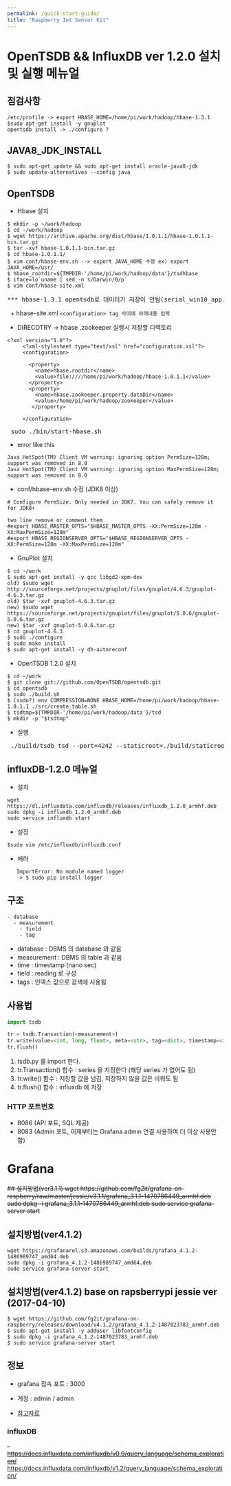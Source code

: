 ```yaml
---
permalink: /quick-start-guide/
title: "Raspberry Iot Sensor Kit"
---
```


# OpenTSDB && InfluxDB ver 1.2.0 설치 및 실행 메뉴얼

## 점검사항
```
/etc/profile -> export HBASE_HOME=/home/pi/work/hadoop/hbase-1.3.1
$sudo apt-get install -y gnuplot
opentsdb install -> ./configure ?
```
## JAVA8_JDK_INSTALL
```
$ sudo apt-get update && sudo apt-get install oracle-java8-jdk
$ sudo update-alternatives --config java
```
## OpenTSDB
+ Hbase 설치
```
$ mkdir -p ~/work/hadoop
$ cd ~/work/hadoop
$ wget https://archive.apache.org/dist/hbase/1.0.1.1/hbase-1.0.1.1-bin.tar.gz
$ tar -xvf hbase-1.0.1.1-bin.tar.gz
$ cd hbase-1.0.1.1/
$ vim conf/hbase-env.sh --> export JAVA_HOME 수정 ex) export JAVA_HOME=/usr/
$ hbase_rootdir=${TMPDIR-'/home/pi/work/hadoop/data'}/tsdhbase
$ iface=lo`uname | sed -n s/Darwin/0/p`
$ vim conf/hbase-site.xml
```
<pre>*** hbase-1.3.1 opentsdb로 데이터가 저장이 안됨(serial_win10_app.py) ***</pre>

   + hbase-site.xml `<configuration> tag 사이에 아래내용 입력`
   + DIRECOTRY -> hbase ,zookeeper 실행시 저장할 디렉토리
```
<?xml version="1.0"?>
     <?xml-stylesheet type="text/xsl" href="configuration.xsl"?>
     <configuration>

       <property>
         <name>hbase.rootdir</name>
         <value>file:////home/pi/work/hadoop/hbase-1.0.1.1</value>
       </property>
       <property>
         <name>hbase.zookeeper.property.dataDir</name>
         <value>/home/pi/work/hadoop/zookeeper</value>
        </property>

     </configuration>
```
<pre> sudo ./bin/start-hbase.sh </pre>

+ error like this
```
Java HotSpot(TM) Client VM warning: ignoring option PermSize=128m; support was removed in 8.0
Java HotSpot(TM) Client VM warning: ignoring option MaxPermSize=128m; support was removed in 8.0
```
+ conf/hbase-env.sh 수정 (JDK8 이상) 
```
# Configure PermSize. Only needed in JDK7. You can safely remove it for JDK8+

two line remove or comment them
#export HBASE_MASTER_OPTS="$HBASE_MASTER_OPTS -XX:PermSize=128m -XX:MaxPermSize=128m"
#export HBASE_REGIONSERVER_OPTS="$HBASE_REGIONSERVER_OPTS -XX:PermSize=128m -XX:MaxPermSize=128m"
```

+ GnuPlot 설치
```
$ cd ~/work
$ sudo apt-get install -y gcc libgd2-xpm-dev
old) $sudo wget http://sourceforge.net/projects/gnuplot/files/gnuplot/4.6.3/gnuplot-4.6.3.tar.gz
old) $tar -xvf gnuplot-4.6.3.tar.gz 
new) $sudo wget https://sourceforge.net/projects/gnuplot/files/gnuplot/5.0.6/gnuplot-5.0.6.tar.gz
new) $tar -xvf gnuplot-5.0.6.tar.gz
$ cd gnuplot-4.6.3
$ sudo ./configure
$ sudo make install
$ sudo apt-get install -y dh-autoreconf
```
+ OpenTSDB 1.2.0 설치

```
$ cd ~/work
$ git clone git://github.com/OpenTSDB/opentsdb.git
$ cd opentsdb
$ sudo ./build.sh
$ (sudo?) env COMPRESSION=NONE HBASE_HOME=/home/pi/work/hadoop/hbase-1.0.1.1 ./src/create_table.sh
$ tsdtmp=${TMPDIR-'/home/pi/work/hadoop/data'}/tsd
$ mkdir -p "$tsdtmp"
```
+ 실행
<pre> ./build/tsdb tsd --port=4242 --staticroot=./build/staticroot --cachedir=/home/pi/work/opentsdb_cashe --auto-metric </pre>
## influxDB-1.2.0 메뉴얼
+ 설치
```
wget https://dl.influxdata.com/influxdb/releases/influxdb_1.2.0_armhf.deb
sudo dpkg -i influxdb_1.2.0_armhf.deb
sudo service influxdb start
```
+ 설정
```
$sudo vim /etc/influxdb/influxdb.conf
```
+ 에러
   
```
   ImportError: No module named logger
   -> $ sudo pip install logger
```


## 구조

```
- database
  - measurement
    - field
    - tag
```
* database : DBMS 의 database 와  같음
* measurement : DBMS 의 table 과 같음
* time : timestamp (nano sec)
* field : reading 로 구성
* tags : 인덱스 값으로 검색에 사용됨

## 사용법

```python
import tsdb

tr = tsdb.Transaction(<measurement>)
tr.write(value=<int, long, float>, meta=<str>, tag=<dict>, timestamp=<int, long>)
tr.flush()
```
1. tsdb.py 를 import 한다.
2. tr.Transaction() 함수 : series 을 지정한다 (해당 series 가 없어도 됨)
3. tr.write() 함수 : 저장할 값을 넘김, 저장하지 않을 값은 비워도 됨
4. tr.flush() 함수 : influxdb 에 저장

### HTTP 포트번호
  - 8086 (API 포트, SQL 제공)
  - 8083 (Admin 포트, 이제부터는 Grafana admin 연결 사용하여 더 이상 사용안함)

# Grafana

<del>
## 설치방법(ver3.1.1)
wget https://github.com/fg2it/grafana-on-raspberry/raw/master/jessie/v3.1.1/grafana_3.1.1-1470786449_armhf.deb
sudo dpkg -i grafana_3.1.1-1470786449_armhf.deb
sudo service grafana-server start
</del>

## 설치방법(ver4.1.2)
```
wget https://grafanarel.s3.amazonaws.com/builds/grafana_4.1.2-1486989747_amd64.deb
sudo dpkg -i grafana_4.1.2-1486989747_amd64.deb
sudo service grafana-server start
```

## 설치방법(ver4.1.2) base on rapsberrypi jessie ver (2017-04-10)
```
$ wget https://github.com/fg2it/grafana-on-raspberry/releases/download/v4.1.2/grafana_4.1.2-1487023783_armhf.deb
$ sudo apt-get install -y adduser libfontconfig
$ sudo dpkg -i grafana_4.1.2-1487023783_armhf.deb
$ sudo service grafana-server start
```

## 정보

* grafana 접속 포트 : 3000
* 계정 : admin / admin

* [참고자료](https://github.com/fg2it/grafana-on-raspberry)

### influxDB 
  <del>- https://docs.influxdata.com/influxdb/v0.9/query_language/schema_exploration/</del>
  https://docs.influxdata.com/influxdb/v1.2/query_language/schema_exploration/
